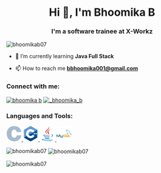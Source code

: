 <h1 align="center">Hi 👋, I'm Bhoomika B</h1>
<h3 align="center">I'm a software trainee at X-Workz</h3>

<p align="left"> <img src="https://komarev.com/ghpvc/?username=bhoomikab07&label=Profile%20views&color=0e75b6&style=flat" alt="bhoomikab07" /> </p>

- 🌱 I’m currently learning **Java Full Stack**

- 📫 How to reach me **bbhoomika001@gmail.com**

<h3 align="left">Connect with me:</h3>
<p align="left">
<a href="https://linkedin.com/in/bhoomika b" target="blank"><img align="center" src="https://raw.githubusercontent.com/rahuldkjain/github-profile-readme-generator/master/src/images/icons/Social/linked-in-alt.svg" alt="bhoomika b" height="30" width="40" /></a>
<a href="https://instagram.com/_bhoomika_b" target="blank"><img align="center" src="https://raw.githubusercontent.com/rahuldkjain/github-profile-readme-generator/master/src/images/icons/Social/instagram.svg" alt="_bhoomika_b" height="30" width="40" /></a>
</p>

<h3 align="left">Languages and Tools:</h3>
<p align="left"> <a href="https://www.cprogramming.com/" target="_blank" rel="noreferrer"> <img src="https://raw.githubusercontent.com/devicons/devicon/master/icons/c/c-original.svg" alt="c" width="40" height="40"/> </a> <a href="https://www.w3schools.com/cpp/" target="_blank" rel="noreferrer"> <img src="https://raw.githubusercontent.com/devicons/devicon/master/icons/cplusplus/cplusplus-original.svg" alt="cplusplus" width="40" height="40"/> </a> <a href="https://www.java.com" target="_blank" rel="noreferrer"> <img src="https://raw.githubusercontent.com/devicons/devicon/master/icons/java/java-original.svg" alt="java" width="40" height="40"/> </a> <a href="https://www.mysql.com/" target="_blank" rel="noreferrer"> <img src="https://raw.githubusercontent.com/devicons/devicon/master/icons/mysql/mysql-original-wordmark.svg" alt="mysql" width="40" height="40"/> </a> </p>

<p><img align="left" src="https://github-readme-stats.vercel.app/api/top-langs?username=bhoomikab07&show_icons=true&locale=en&layout=compact" alt="bhoomikab07" /></p>

<p>&nbsp;<img align="center" src="https://github-readme-stats.vercel.app/api?username=bhoomikab07&show_icons=true&locale=en" alt="bhoomikab07" /></p>

<p><img align="center" src="https://github-readme-streak-stats.herokuapp.com/?user=bhoomikab07&" alt="bhoomikab07" /></p>
